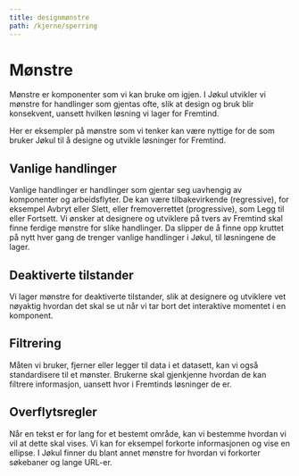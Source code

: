 ```yaml
---
title: designmønstre
path: /kjerne/sperring
---
```


# Mønstre

Mønstre er komponenter som vi kan bruke om igjen. I Jøkul utvikler vi mønstre for handlinger som gjentas ofte, slik at design og bruk blir konsekvent, uansett hvilken løsning vi lager for Fremtind.

Her er eksempler på mønstre som vi tenker kan være nyttige for de som bruker Jøkul til å designe og utvikle løsninger for Fremtind.

## Vanlige handlinger

Vanlige handlinger er handlinger som gjentar seg uavhengig av komponenter og arbeidsflyter. De kan være tilbakevirkende (regressive), for eksempel Avbryt eller Slett, eller fremoverrettet (progressive), som Legg til eller Fortsett.
Vi ønsker at designere og utviklere på tvers av Fremtind skal finne ferdige mønstre for slike handlinger. Da slipper de å finne opp kruttet på nytt hver gang de trenger vanlige handlinger i Jøkul, til løsningene de lager.

## Deaktiverte tilstander

Vi lager mønstre for deaktiverte tilstander, slik at designere og utviklere vet nøyaktig hvordan det skal se ut når vi tar bort det interaktive momentet i en komponent.

## Filtrering

Måten vi bruker, fjerner eller legger til data i et datasett, kan vi også standardisere til et mønster. Brukerne skal gjenkjenne hvordan de kan filtrere informasjon, uansett hvor i Fremtinds løsninger de er.

## Overflytsregler

Når en tekst er for lang for et bestemt område, kan vi bestemme hvordan vi vil at dette skal vises. Vi kan for eksempel forkorte informasjonen og vise en ellipse. I Jøkul finner du blant annet mønstre for hvordan vi forkorter søkebaner og lange URL-er.

